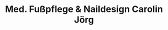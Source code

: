 ---
title: "Med. Fußpflege & Naildesign Carolin Jörg"
url: /grossostheim/med-fusspflege-und-naildesign-carolin-joerg/
shop: Kosmetik
---